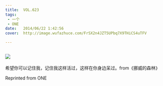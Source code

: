 ```yaml
---
title:	VOL.623
tags:
 - 一个
 - ONE
date:	2014/06/22 1:42:56
cover:	http://image.wufazhuce.com/FrSX2n4JZT5UPbq7X9THiCS4uTFV

---
```

![](http://image.wufazhuce.com/FrSX2n4JZT5UPbq7X9THiCS4uTFV)
---

希望你可以记住我，记住我这样活过，这样在你身边呆过。from《挪威的森林》
 
Reprinted from ONE
